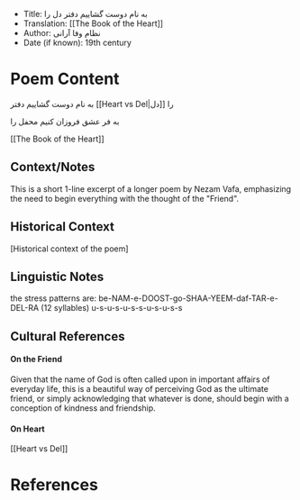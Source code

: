 
- Title: به نام دوست گشاییم دفتر دل را
- Translation: [[The Book of the Heart]]
- Author: نظام وفا آرانی
- Date (if known): 19th century


# Poem Content

به نام دوست گشاییم دفتر [[Heart vs Del|دل]]  را

به فر عشق فروزان کنیم محفل  را

[[The Book of the Heart]]

## Context/Notes

This is a short 1-line excerpt of a longer poem by Nezam Vafa, emphasizing the need to begin everything with the thought of the "Friend". 

## Historical Context
[Historical context of the poem]

## Linguistic Notes
the stress patterns are: 
be-NAM-e-DOOST-go-SHAA-YEEM-daf-TAR-e-DEL-RA (12 syllables)
u-s-u-s-u-s-s-u-s-u-s-s 

## Cultural References

#### On the Friend
Given that the name of God is often called upon in important affairs of everyday life, this is a beautiful way of perceiving God as the ultimate friend, or simply acknowledging that whatever is done, should begin with a conception of kindness and friendship.

#### On Heart
[[Heart vs Del]]
# References

